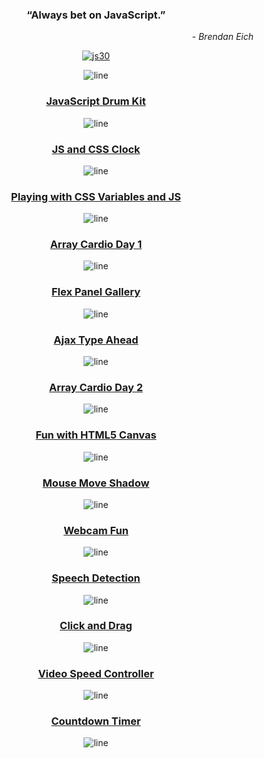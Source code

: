 <div align="center">

### “Always bet on JavaScript.”

<p align="end"><em>- Brendan Eich</em></p>

[![js30](https://i.postimg.cc/8cpWXYyY/js30.png "Build things. Lots of things. Build 1,000 things. Keep it up and don't stop.")](https://javascript30.com)

</div>

<div align="center">

![line](https://capsule-render.vercel.app/api?type=rect&color=gradient&height=1)

### **[JavaScript Drum Kit](https://isbendiyarovanezrin.github.io/JavaScriptDrumKit "Click me!🙂")**

![line](https://capsule-render.vercel.app/api?type=rect&color=gradient&height=2)

### **[JS and CSS Clock](https://isbendiyarovanezrin.github.io/AnalogClock "Click me!🙂")**

![line](https://capsule-render.vercel.app/api?type=rect&color=gradient&height=3)

### **[Playing with CSS Variables and JS](https://isbendiyarovanezrin.github.io/PlayingWithCSSVariablesAndJS "Click me!🙂")**

![line](https://capsule-render.vercel.app/api?type=rect&color=gradient&height=4)

### **[Array Cardio Day 1](https://github.com/isbendiyarovanezrin/JavaScript30/tree/master/04%20-%20Array%20Cardio%20Day%201#readme "Click me!🙂")**

![line](https://capsule-render.vercel.app/api?type=rect&color=gradient&height=5)

### **[Flex Panel Gallery](https://isbendiyarovanezrin.github.io/FlexPanelGallery "Click me!🙂")**

![line](https://capsule-render.vercel.app/api?type=rect&color=gradient&height=6)

### **[Ajax Type Ahead](https://isbendiyarovanezrin.github.io/AjaxTypeAhead "Click me!🙂")**

![line](https://capsule-render.vercel.app/api?type=rect&color=gradient&height=7)

### **[Array Cardio Day 2](https://github.com/isbendiyarovanezrin/JavaScript30/tree/master/07%20-%20Array%20Cardio%20Day%202#readme "Click me!🙂")**

![line](https://capsule-render.vercel.app/api?type=rect&color=gradient&height=8)

### **[Fun with HTML5 Canvas](https://isbendiyarovanezrin.github.io/FunWithCanvas "Click me!🙂")**

![line](https://capsule-render.vercel.app/api?type=rect&color=gradient&height=9)

### **[Mouse Move Shadow](https://isbendiyarovanezrin.github.io/MouseMoveShadow "Click me!🙂")**

![line](https://capsule-render.vercel.app/api?type=rect&color=gradient&height=10)

### **[Webcam Fun](https://isbendiyarovanezrin.github.io/WebcamFun "Click me!🙂")**

![line](https://capsule-render.vercel.app/api?type=rect&color=gradient&height=11)

### **[Speech Detection](https://isbendiyarovanezrin.github.io/SpeechDetection "Click me!🙂")**

![line](https://capsule-render.vercel.app/api?type=rect&color=gradient&height=12)

### **[Click and Drag](https://isbendiyarovanezrin.github.io/ClickAndDrag "Click me!🙂")**

![line](https://capsule-render.vercel.app/api?type=rect&color=gradient&height=13)

### **[Video Speed Controller](https://isbendiyarovanezrin.github.io/VideoSpeedController "Click me!🙂")**

![line](https://capsule-render.vercel.app/api?type=rect&color=gradient&height=14)

### **[Countdown Timer](https://isbendiyarovanezrin.github.io/CountdownTimer "Click me!🙂")**

![line](https://capsule-render.vercel.app/api?type=rect&color=gradient&height=15)

</div>
